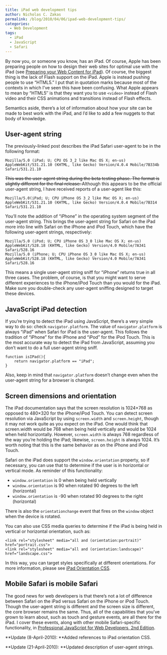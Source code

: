 ```yaml
---
title: iPad web development tips
author: Nicholas C. Zakas
permalink: /blog/2010/04/06/ipad-web-development-tips/
categories:
  - Web Development
tags:
  - iPad
  - JavaScript
  - Safari
---
```

By now you, or someone you know, has an iPad. Of course, Apple has been preparing people on how to design their web sites for optimal use with the iPad (see [Preparing your Web Content for iPad][1]). Of course, the biggest thing is the lack of Flash support on the iPad. Apple is instead pushing people to use &#8220;HTML5.&#8221; I put that in quotation marks because most of the contexts in which I&#8217;ve seen this have been confusing. What Apple appears to mean by &#8220;HTML5&#8243; is that they want you to use `<video>` instead of Flash video and their CSS animations and transitions instead of Flash effects.

Semantics aside, there&#8217;s a lot of information about how your site can be made to best work with the iPad, and I&#8217;d like to add a few nuggets to that body of knowledge.

## User-agent string

The previously-linked post describes the iPad Safari user-agent to be in the following format:

    Mozilla/5.0 (iPad; U; CPU OS 3_2 like Mac OS X; en-us) AppleWebKit/531.21.10 (KHTML, like Gecko) Version/4.0.4 Mobile/7B334b Safari/531.21.10

<span style="text-decoration: line-through;">This was the user-agent string during the beta testing phase. The format is slightly different for the final release: </span>Although this appears to be the official user-agent string, I have received reports of a user-agent like this:

    Mozilla/5.0(iPad; U; CPU iPhone OS 3_2 like Mac OS X; en-us) AppleWebKit/531.21.10 (KHTML, like Gecko) Version/4.0.4 Mobile/7B314 Safari/531.21.10

You&#8217;ll note the addition of &#8220;iPhone&#8221; in the operating system segment of the user-agent string. This brings the user-agent string for Safari on the iPad more into line with Safari on the iPhone and iPod Touch, which have the following user-agent strings, respectively:

    Mozilla/5.0 (iPod; U; CPU iPhone OS 3_0 like Mac OS X; en-us) AppleWebKit/528.18 (KHTML, like Gecko) Version/4.0 Mobile/7A341 Safari/528.16
    Mozilla/5.0 (iPhone; U; CPU iPhone OS 3_0 like Mac OS X; en-us) AppleWebKit/528.18 (KHTML, like Gecko) Version/4.0 Mobile/7A341 Safari/528.16

This means a single user-agent string sniff for &#8220;iPhone&#8221; returns true in all three cases. The problem, of course, is that you might want to serve different experiences to the iPhone/iPod Touch than you would for the iPad. Make sure you double-check any user-agent sniffing designed to target these devices.

## JavaScript iPad detection

If you&#8217;re trying to detect the iPad using JavaScript, there&#8217;s a very simple way to do so: check `navigator.platform`. The value of `navigator.platform` is always &#8220;iPad&#8221; when Safari for iPad is the user-agent. This follows the tradition of &#8220;iPhone&#8221; for the iPhone and &#8220;iPod&#8221; for the iPod Touch. This is the most accurate way to detect the iPad from JavaScript, assuming you don&#8217;t want to do a full user-agent string sniff.

    function isIPad(){
        return navigator.platform == "iPad";
    }

Also, keep in mind that `navigator.platform` doesn&#8217;t change even when the user-agent string for a browser is changed.

## Screen dimensions and orientation

The iPad documentation says that the screen resolution is 1024&#215;768 as opposed to 480&#215;320 for the iPhone/iPod Touch. You can detect screen resolution via JavaScript by using `screen.width` and `screen.height`, though it may not work quite as you expect on the iPad. One would think that screen.width would be 768 when being held vertically and would be 1024 when held horizontally. However, `screen.width` is always 768 regardless of the way you&#8217;re holding the iPad; likewise, `screen.height` is always 1024. It&#8217;s worth noting that this is the same behavior as on the iPhone and iPod Touch.

Safari on the iPad does support the `window.orientation` property, so if necessary, you can use that to determine if the user is in horizontal or vertical mode. As reminder of this functionality:

  * `window.orientation` is 0 when being held vertically
  * `window.orientation` is 90 when rotated 90 degrees to the left (horizontal)
  * `window.orientation` is -90 when rotated 90 degrees to the right (horizontal)

There is also the `orientationchange` event that fires on the `window` object when the device is rotated.

You can also use CSS media queries to determine if the iPad is being held in vertical or horizontal orientation, such as:

    <link rel="stylesheet" media="all and (orientation:portrait)" href="portrait.css">
    <link rel="stylesheet" media="all and (orientation:landscape)" href="landscape.css">

In this way, you can target styles specifically at different orientations. For more information, please see [iPad Orientation CSS][2].

## Mobile Safari is mobile Safari

The good news for web developers is that there&#8217;s not a lot of difference between Safari on the iPad versus Safari on the iPhone or iPod Touch. Though the user-agent string is different and the screen size is different, the core browser remains the same. Thus, all of the capabilities that you&#8217;ve grown to learn about, such as touch and gesture events, are all there for the iPad. I cover these events, along with other mobile Safari-specific functionality, in [Professional JavaScript for Web Developers, 2nd Edition][3].

**Update (8-April-2010): **Added references to iPad orientation CSS.

**Update (21-April-2010): **Updated description of user-agent strings.

 [1]: http://developer.apple.com/safari/library/technotes/tn2010/tn2262.html
 [2]: http://www.cloudfour.com/ipad-orientation-css/
 [3]: http://www.amazon.com/gp/product/047022780X?ie=UTF8&tag=nczonline-20&linkCode=as2&camp=1789&creative=390957&creativeASIN=047022780X

